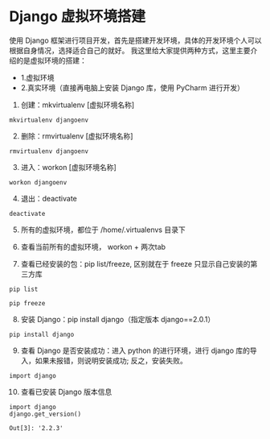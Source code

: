 # Django 虚拟环境搭建

使用 Django 框架进行项目开发，首先是搭建开发环境，具体的开发环境个人可以根据自身情况，选择适合自己的就好。
我这里给大家提供两种方式，这里主要介绍的是虚拟环境的搭建：
  + 1.虚拟环境
  + 2.真实环境（直接再电脑上安装 Django 库，使用 PyCharm 进行开发）
  

1. 创建：mkvirtualenv [虚拟环境名称]

```
mkvirtualenv djangoenv
```

2. 删除：rmvirtualenv [虚拟环境名称]

```
rmvirtualenv djangoenv
```

3. 进入：workon [虚拟环境名称]

```
workon djangoenv
```

4. 退出：deactivate

```
deactivate
```

5. 所有的虚拟环境，都位于 /home/.virtualenvs 目录下

6. 查看当前所有的虚拟环境， workon + 两次tab

7. 查看已经安装的包：pip list/freeze, 区别就在于 freeze 只显示自己安装的第三方库

```
pip list 

pip freeze 
```

8. 安装 Django：pip install django（指定版本 django==2.0.1）

```
pip install django
```

9. 查看 Django 是否安装成功：进入 python 的进行环境，进行 django 库的导入，如果未报错，则说明安装成功; 反之，安装失败。 

```
import django
```

10. 查看已安装 Django 版本信息

```
import django
django.get_version()

Out[3]: '2.2.3'
```
